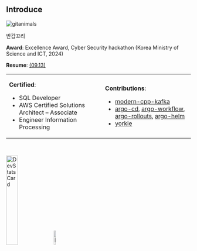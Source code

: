 ## Introduce

<img src="https://render.gitanimals.org/lines/downfa11?pet-id=753868552810631596" alt="gitanimals" style="width=auto; height=160%;"/>

<br>

반갑꼬리


**Award**: Excellence Award, Cyber Security hackathon (Korea Ministry of Science and ICT, 2024)

**Resume**: [(09.13)](https://drive.google.com/file/d/1npFXC7G7ZPOw-rlx5pMInj8w4gX-yGNz)

<table>
<tr>
<td width="52%">

**Certified**: 
  - SQL Developer
  - AWS Certified Solutions Architect – Associate
  - Engineer Information Processing

</td>

<td width="48%">

**Contributions**:
- [modern-cpp-kafka](https://github.com/morganstanley/modern-cpp-kafka/pulls?q=is%3Apr+author%3Adownfa11)
- [argo-cd](https://github.com/argoproj/argo-cd/issues?q=is%3Aissue%20is%3Apr%20author%3Adownfa11), [argo-workflow](https://github.com/argoproj/argo-workflows/pulls?q=is%3Apr+author%3Adownfa11), [argo-rollouts](https://github.com/argoproj/argo-rollouts/issues?q=is%3Aissue%20is%3Apr%20author%3Adownfa11), [argo-helm](https://github.com/argoproj/argo-helm/issues?q=is%3Aissue%20is%3Apr%20author%3Adownfa11)
- [yorkie](https://github.com/yorkie-team/yorkie/issues?q=is%3Aissue%20is%3Apr%20author%3Adownfa11)

</td>
</tr>
</table>

<br>

<img src="https://devstats.me/?username=downfa11" alt="DevStats Card" width="25%" height="25%"> <img src="https://images.credly.com/size/220x220/images/0e284c3f-5164-4b21-8660-0d84737941bc/image.png" width="10%" height="10%" alt="Badge"/>

